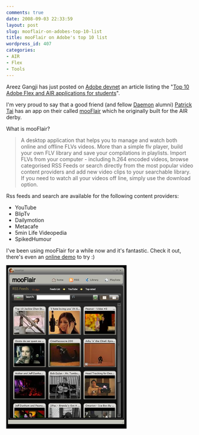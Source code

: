 ```yaml
---
comments: true
date: 2008-09-03 22:33:59
layout: post
slug: mooflair-on-adobes-top-10-list
title: mooFlair on Adobe's top 10 list
wordpress_id: 407
categories:
- AIR
- Flex
- Tools
---
```


Areez Gangji has just posted on [Adobe devnet](http://www.adobe.com/devnet/) an article listing the "[Top 10 Adobe Flex and AIR applications for students](http://www.adobe.com/devnet/flex/articles/apps_students.html)".

I'm very proud to say that a good friend (and fellow [Daemon](http://www.daemon.com.au/) alumni) [Patrick Tai](http://mxbase.blogspot.com/) has an app on their called [mooFlair](http://mooflair.com/) which he originally built for the AIR derby.

What is mooFlair?

> A desktop application that helps you to manage and watch both online and offline FLVs videos. More than a simple flv player, build your own FLV library and save your compilations in playlists.
Import FLVs from your computer - including h.264 encoded videos, browse categorised RSS Feeds or search directly from the most popular video content providers and add new video clips to your searchable library. If you need to watch all your videos off line, simply use the download option.

Rss feeds and search are available for the following content providers:

* YouTube
* BlipTv
* Dailymotion
* Metacafe
* 5min Life Videopedia
* SpikedHumour

I've been using mooFlair for a while now and it's fantastic. Check it out, there's even an [online demo](http://mooflair.com/demo/index.html) to try :)

[![](/images/uploads/2008/09/screenshotnew.jpg)](http://mooflair.com/)
